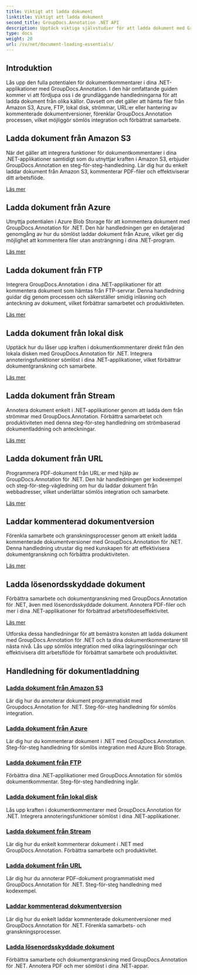 ```yaml
---
title: Viktigt att ladda dokument
linktitle: Viktigt att ladda dokument
second_title: GroupDocs.Annotation .NET API
description: Upptäck viktiga självstudier för att ladda dokument med GroupDocs.Annotation .NET. Integrera sömlöst med Amazon S3, Azure, FTP, lokal disk, strömmar och mer.
type: docs
weight: 20
url: /sv/net/document-loading-essentials/
---
```

## Introduktion

Lås upp den fulla potentialen för dokumentkommentarer i dina .NET-applikationer med GroupDocs.Annotation. I den här omfattande guiden kommer vi att fördjupa oss i de grundläggande handledningarna för att ladda dokument från olika källor. Oavsett om det gäller att hämta filer från Amazon S3, Azure, FTP, lokal disk, strömmar, URL:er eller hantering av kommenterade dokumentversioner, förenklar GroupDocs.Annotation processen, vilket möjliggör sömlös integration och förbättrat samarbete.

## Ladda dokument från Amazon S3
När det gäller att integrera funktioner för dokumentkommentarer i dina .NET-applikationer samtidigt som du utnyttjar kraften i Amazon S3, erbjuder GroupDocs.Annotation en steg-för-steg-handledning. Lär dig hur du enkelt laddar dokument från Amazon S3, kommenterar PDF-filer och effektiviserar ditt arbetsflöde.

[Läs mer](./load-document-from-amazon-s3/)

## Ladda dokument från Azure
Utnyttja potentialen i Azure Blob Storage för att kommentera dokument med GroupDocs.Annotation för .NET. Den här handledningen ger en detaljerad genomgång av hur du sömlöst laddar dokument från Azure, vilket ger dig möjlighet att kommentera filer utan ansträngning i dina .NET-program.

[Läs mer](./load-document-from-azure/)

## Ladda dokument från FTP
Integrera GroupDocs.Annotation i dina .NET-applikationer för att kommentera dokument som hämtas från FTP-servrar. Denna handledning guidar dig genom processen och säkerställer smidig inläsning och anteckning av dokument, vilket förbättrar samarbetet och produktiviteten.

[Läs mer](./load-document-from-ftp/)

## Ladda dokument från lokal disk
Upptäck hur du låser upp kraften i dokumentkommentarer direkt från den lokala disken med GroupDocs.Annotation för .NET. Integrera annoteringsfunktioner sömlöst i dina .NET-applikationer, vilket förbättrar dokumentgranskning och samarbete.

[Läs mer](./load-document-from-local-disk/)

## Ladda dokument från Stream
Annotera dokument enkelt i .NET-applikationer genom att ladda dem från strömmar med GroupDocs.Annotation. Förbättra samarbetet och produktiviteten med denna steg-för-steg handledning om strömbaserad dokumentladdning och anteckningar.

[Läs mer](./load-document-from-stream/)

## Ladda dokument från URL
Programmera PDF-dokument från URL:er med hjälp av GroupDocs.Annotation för .NET. Den här handledningen ger kodexempel och steg-för-steg-vägledning om hur du laddar dokument från webbadresser, vilket underlättar sömlös integration och samarbete.

[Läs mer](./load-document-from-url/)

## Laddar kommenterad dokumentversion
Förenkla samarbete och granskningsprocesser genom att enkelt ladda kommenterade dokumentversioner med GroupDocs.Annotation för .NET. Denna handledning utrustar dig med kunskapen för att effektivisera dokumentgranskning och förbättra produktiviteten.

[Läs mer](./loading-annotated-document-version/)

## Ladda lösenordsskyddade dokument
Förbättra samarbete och dokumentgranskning med GroupDocs.Annotation för .NET, även med lösenordsskyddade dokument. Annotera PDF-filer och mer i dina .NET-applikationer för förbättrad arbetsflödeseffektivitet.

[Läs mer](./load-password-protected-documents/)

Utforska dessa handledningar för att bemästra konsten att ladda dokument med GroupDocs.Annotation för .NET och ta dina dokumentkommentarer till nästa nivå. Lås upp sömlös integration med olika lagringslösningar och effektivisera ditt arbetsflöde för förbättrat samarbete och produktivitet.
## Handledning för dokumentladdning
### [Ladda dokument från Amazon S3](./load-document-from-amazon-s3/)
Lär dig hur du annoterar dokument programmatiskt med Groupdocs.Annotation for .NET. Steg-för-steg handledning för sömlös integration.
### [Ladda dokument från Azure](./load-document-from-azure/)
Lär dig hur du kommenterar dokument i .NET med GroupDocs.Annotation. Steg-för-steg handledning för sömlös integration med Azure Blob Storage.
### [Ladda dokument från FTP](./load-document-from-ftp/)
Förbättra dina .NET-applikationer med GroupDocs.Annotation för sömlös dokumentkommentar. Steg-för-steg handledning ingår.
### [Ladda dokument från lokal disk](./load-document-from-local-disk/)
Lås upp kraften i dokumentkommentarer med GroupDocs.Annotation för .NET. Integrera annoteringsfunktioner sömlöst i dina .NET-applikationer.
### [Ladda dokument från Stream](./load-document-from-stream/)
Lär dig hur du enkelt kommenterar dokument i .NET med GroupDocs.Annotation. Förbättra samarbete och produktivitet.
### [Ladda dokument från URL](./load-document-from-url/)
Lär dig hur du annoterar PDF-dokument programmatiskt med GroupDocs.Annotation för .NET. Steg-för-steg handledning med kodexempel.
### [Laddar kommenterad dokumentversion](./loading-annotated-document-version/)
Lär dig hur du enkelt laddar kommenterade dokumentversioner med GroupDocs.Annotation för .NET. Förenkla samarbets- och granskningsprocesser.
### [Ladda lösenordsskyddade dokument](./load-password-protected-documents/)
Förbättra samarbete och dokumentgranskning med GroupDocs.Annotation för .NET. Annotera PDF och mer sömlöst i dina .NET-appar.